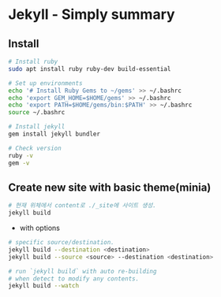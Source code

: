 # Jekyll - Simply summary

## Install
```sh
# Install ruby
sudo apt install ruby ruby-dev build-essential

# Set up environments
echo '# Install Ruby Gems to ~/gems' >> ~/.bashrc
echo 'export GEM_HOME=$HOME/gems' >> ~/.bashrc
echo 'export PATH=$HOME/gems/bin:$PATH' >> ~/.bashrc
source ~/.bashrc

# Install jekyll
gem install jekyll bundler

# Check version
ruby -v
gem -v
```

## Create new site with basic theme(minia)
```sh
# 현재 위체에서 content로 ./_site에 사이트 생성.
jekyll build
```
* with options
```sh
# specific source/destination.
jekyll build --destination <destination>
jekyll build --source <source> --destination <destination>

# run `jekyll build` with auto re-building 
# when detect to modify any contents.
jekyll build --watch
```
